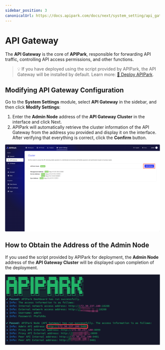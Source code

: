 ```yaml
---
sidebar_position: 3
canonicalUrl: https://docs.apipark.com/docs/next/system_setting/api_gateway_cluster
---
```


# API Gateway

The **API Gateway** is the core of **APIPark**, responsible for forwarding API traffic, controlling API access permissions, and other functions.

> 💡 If you have deployed using the script provided by APIPark, the API Gateway will be installed by default. Learn more: [🔗 Deploy APIPark](deploy.md).

## Modifying API Gateway Configuration

Go to the **System Settings** module, select **API Gateway** in the sidebar, and then click **Modify Settings**:

1. Enter the **Admin Node** address of the **API Gateway Cluster** in the interface and click Next.
2. APIPark will automatically retrieve the cluster information of the API Gateway from the address you provided and display it on the interface. After verifying that everything is correct, click the **Confirm** button.

![](images/2024-10-29-01-59-02.png)

## How to Obtain the Address of the Admin Node

If you used the script provided by APIPark for deployment, the **Admin Node** address of the **API Gateway Cluster** will be displayed upon completion of the deployment.

![](images/2024-10-27/69fbddbcdfc141759b8483877dd2b3f3cb91e189df08291ba7159d1aaa155702.png)